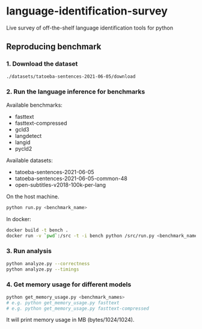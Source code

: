 # language-identification-survey
Live survey of off-the-shelf language identification tools for python

## Reproducing benchmark

### 1. Download the dataset
```bash
./datasets/tatoeba-sentences-2021-06-05/download
```

### 2. Run the language inference for benchmarks

Available benchmarks:
- fasttext
- fasttext-compressed
- gcld3
- langdetect
- langid
- pycld2

Available datasets:
- tatoeba-sentences-2021-06-05
- tatoeba-sentences-2021-06-05-common-48
- open-subtitles-v2018-100k-per-lang

On the host machine.
```bash
python run.py <benchmark_name>
```

In docker:
```bash
docker build -t bench .
docker run -v `pwd`:/src -t -i bench python /src/run.py <benchmark_name>
```

### 3. Run analysis
```bash
python analyze.py --correctness
python analyze.py --timings
```

### 4. Get memory usage for different models
```bash
python get_memory_usage.py <benchmark_names>
# e.g. python get_memory_usage.py fasttext
# e.g. python get_memory_usage.py fasttext-compressed
```

It will print memory usage in MB (bytes/1024/1024).
